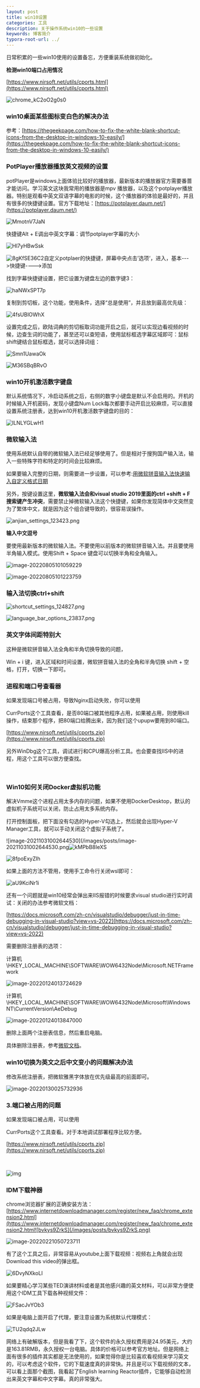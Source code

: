 ```yaml
---
layout: post
title: win10设置
categories: 工具
description: 关于操作系统win10的一些设置
keywords: 博客简介
typora-root-url: ../
---
```

日常积累的一些win10使用的设置备忘，方便重装系统做初始化。

**检测win10端口占用情况**

[https://www.nirsoft.net/utils/cports.html](https://www.nirsoft.net/utils/cports.html)

![chrome_kC2oO2g0s0](/images/posts/chrome_kC2oO2g0s0.png)

### win10桌面某些图标变白色的解决办法

参考：[https://thegeekpage.com/how-to-fix-the-white-blank-shortcut-icons-from-the-desktop-in-windows-10-easily/](https://thegeekpage.com/how-to-fix-the-white-blank-shortcut-icons-from-the-desktop-in-windows-10-easily/)

### PotPlayer播放器播放英文视频的设置

potPlayer是windows上面体验比较好的播放器，最新版本的播放器官方需要番蔷才能访问。学习英文这块我常用的播放器是mpv 播放器，以及这个potplayer播放器。特别是观看中英文双语字幕的电影的时候，这个播放器的体验是最好的，并且有很多的快捷键设置。官方下载地址：[https://potplayer.daum.net/](https://potplayer.daum.net/)

![MmotnV7JaN](/images/posts/MmotnV7JaN.png)

快捷键Alt + E调出中英文字幕：调节potplayer字幕的大小

![Hl7yHBwSsk](/images/posts/Hl7yHBwSsk.png)

![8gKfSE36C2](/images/posts/8gKfSE36C2.png)自定义potplaer的快捷键，屏幕中央点击’选项‘，进入，基本--->快捷键---->添加

找到字幕快捷键设置，把它设置为键盘左边的数字键3：

![haNWxSPT7p](/images/posts/haNWxSPT7p.png)

复制到剪切板，这个功能，使用条件，选择“总是使用”，并且放到最高优先级：

![4fsUBlOWhX](/images/posts/4fsUBlOWhX.png)



设置完成之后，欧陆词典的剪切板取词功能开启之后，就可以实现边看视频的时候，边查生词的功能了，甚至还可以查短语，使用鼠标框选字幕区域即可：鼠标shift键结合鼠标框选，就可以选择词组：

![Smn1UawaOk](/images/posts/Smn1UawaOk.png)

![M36SBqBRvO](/images/posts/M36SBqBRvO.png)

### win10开机激活数字键盘

默认系统情况下，冷启动系统之后，右侧的数字小键盘是默认不会启用的。开机的时候输入开机密码，发现小键盘Num Lock每次都要手动开启比较麻烦，可以直接设置系统注册表，达到win10开机激活数字键盘的目的：

![lLNLYGLwH1](/images/posts/lLNLYGLwH1.png)

### 微软输入法

使用系统默认自带的微软输入法已经足够使用了。但是相对于搜狗国产输入法，输入一些特殊字符和特定的时间会比较麻烦。

如果要输入完整的日期，则需要进一步设置，可以参考:[用微软拼音输入法快速输入自定义格式日期](https://blog.walterlv.com/ime/2017/09/18/date-time-format-using-microsoft-pinyin.html)

另外，按键设置这里，**微软输入法会和visual studio 2019里面的ctrl +shift + F搜索键产生冲突**，需要禁止掉微软输入法这个快捷键，如果你发现简体中文突然变为了繁体中文，就是因为这个组合键导致的，很容易误操作。

![anjian_settings_123423.png](/images/posts/anjian_settings_123423.png)

**输入中文逗号**

要使用最新版本的微软输入法。不要使用以前版本的微软拼音输入法。并且要使用半角输入模式。使用Shift + Space 键盘可以切换半角和全角输入。

![image-20220805101059229](/images/posts/image-20220805101059229.png)

![image-20220805101223759](/images/posts/image-20220805101223759.png)





### 输入法切换ctrl+shift

![shortcut_settings_124827.png](/images/posts/shortcut_settings_124827.png)

![language_bar_options_23837.png](/images/posts/language_bar_options_23837.png)



### 英文字体间距特别大

这种是微软拼音输入法全角和半角切换导致的问题，

Win + i 键，进入区域和时间设置，微软拼音输入法的全角和半角切换 shift + 空格，打开，切换一下即可。

### 进程和端口号查看器

如果发现端口号被占用，导致Nginx启动失败，你可以使用

CurrPorts这个工具查看，是否80端口被其他程序占用，如果被占用，则使用kill操作，结束那个程序，把80端口给腾出来，因为我们这个upupw要用到80端口。

[https://www.nirsoft.net/utils/cports.zip](https://www.nirsoft.net/utils/cports.zip)

另外WinDbg这个工具，调试进行和CPU爆高分析工具。也会要查找IIS中的进程，用这个工具可以很方便查找。

​                               

###  Win10如何关闭Docker虚拟机功能

解决Vmme这个进程占用太多内存的问题，如果不使用DockerDesktop，默认的虚拟机子系统可以关闭，防止占用太多系统内存。

打开控制面板，把下面没有勾选的Hyper-V勾选上，然后就会出现Hyper-V Manager工具，就可以手动关闭这个虚拟子系统了。

![image-20211031002644530](/images/posts/image-20211031002644530.png![kMPbB8IeXS](/images/posts/kMPbB8IeXS.png)

![8fpoExyZIh](/images/posts/8fpoExyZIh.png)

如果上面的方法不管用，使用手工命令行关闭wsl即可：

![aU9KciNr1i](/images/posts/aU9KciNr1i.png)

还有一个问题就是win10经常会弹出来IIS报错的时候要求visual studio进行实时调试：关闭的办法参考微软文档：

[https://docs.microsoft.com/zh-cn/visualstudio/debugger/just-in-time-debugging-in-visual-studio?view=vs-2022](https://docs.microsoft.com/zh-cn/visualstudio/debugger/just-in-time-debugging-in-visual-studio?view=vs-2022)



需要删除注册表的选项：

计算机\HKEY_LOCAL_MACHINE\SOFTWARE\WOW6432Node\Microsoft\.NETFramework

![image-20220124013724629](/images/posts/image-20220124013724629.png)

计算机\HKEY_LOCAL_MACHINE\SOFTWARE\WOW6432Node\Microsoft\Windows NT\CurrentVersion\AeDebug

![image-20220124013847000](/images/posts/image-20220124013847000.png)

删除上面两个注册表信息，然后重启电脑。

具体删除注册表，参考[微软文档](https://docs.microsoft.com/zh-cn/visualstudio/debugger/debug-using-the-just-in-time-debugger?view=vs-2022#disable-just-in-time-debugging-from-the-windows-registry)。



### win10切换为英文之后中文变小的问题解决办法

修改系统注册表，把微软雅黑字体放在优先级最高的前面即可。

![image-20220130025732936](/images/posts/image-20220130025732936.png)



### 3.端口被占用的问题

如果发现端口被占用，可以使用

CurrPorts这个工具查看。对于本地调试部署程序比较方便。

[https://www.nirsoft.net/utils/cports.zip](https://www.nirsoft.net/utils/cports.zip)

​                               

 ![img](../images/posts/(R5S7%_%SBF7_ST`ULQ)X]X.png)

### IDM下载神器

chrome浏览器扩展的正确安装方法：[https://www.internetdownloadmanager.com/register/new_faq/chrome_extension2.html](https://www.internetdownloadmanager.com/register/new_faq/chrome_extension2.html![bvkys9ZrkS](/images/posts/bvkys9ZrkS.png)

![image-20220221050723711](/images/posts/image-20220221050723711.png)

有了这个工具之后，非常容易从youtube上面下载视频：视频右上角就会出现Download this video的弹出框。

![6DvyNXkoLI](/images/posts/6DvyNXkoLI.png)

如果要精心学习某些TED演讲材料或者是其他感兴趣的英文材料，可以非常方便使用这个IDM工具下载各种视频文件：

![FSacJvYOb3](/images/posts/FSacJvYOb3.png)

如果是电脑上面开启了代理，要注意设置为系统默认代理模式：

![TU2qdq2JLw](/images/posts/TU2qdq2JLw.png)

网络上有破解版本，但是我看了下，这个软件的永久授权费用是24.95美元，大约是163.81RMB，永久授权一台电脑。具体的价格可以参考官方地址。但是网络上面有很多的插件其实都是无法使用的，如果觉得你是比较喜欢看视频来学习英文的，可以考虑这个软件，它的下载速度真的非常快。并且是可以下载视频的文本，可以看上面那个截图，我看起了English learning Reactor插件，它能够自动检测出来英文字幕和中文字幕。真的非常强大。
